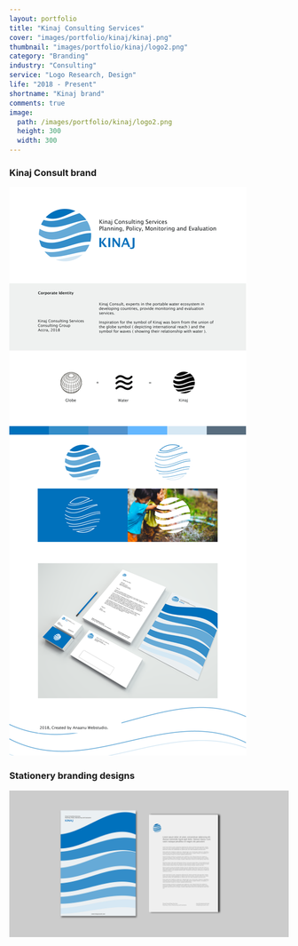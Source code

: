 ```yaml
---
layout: portfolio
title: "Kinaj Consulting Services"
cover: "images/portfolio/kinaj/kinaj.png"
thumbnail: "images/portfolio/kinaj/logo2.png"
category: "Branding"
industry: "Consulting"
service: "Logo Research, Design"
life: "2018 - Present"
shortname: "Kinaj brand"
comments: true
image:
  path: /images/portfolio/kinaj/logo2.png
  height: 300
  width: 300
---
```



### Kinaj Consult brand
![Kinaj Consult brand](/images/portfolio/kinaj/kinajconsultbrand.png)

### Stationery branding designs
![Kinaj Stationery branding](/images/portfolio/kinaj/kinaj_Stationery-Branding.jpg)
